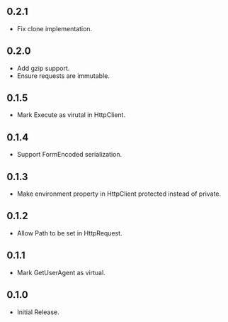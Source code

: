 ## 0.2.1
* Fix clone implementation.

## 0.2.0
* Add gzip support.
* Ensure requests are immutable.

## 0.1.5
* Mark Execute as virutal in HttpClient.

## 0.1.4
* Support FormEncoded serialization.

## 0.1.3
* Make environment property in HttpClient protected instead of private.

## 0.1.2
* Allow Path to be set in HttpRequest.

## 0.1.1
* Mark GetUserAgent as virtual.

## 0.1.0
- Initial Release.
